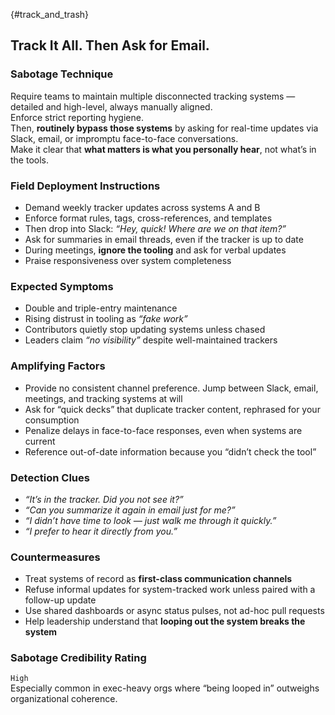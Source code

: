 {#track_and_trash}
## Track It All. Then Ask for Email.

### Sabotage Technique
Require teams to maintain multiple disconnected tracking systems — detailed and high-level, always manually aligned.  
Enforce strict reporting hygiene.  
Then, **routinely bypass those systems** by asking for real-time updates via Slack, email, or impromptu face-to-face conversations.  
Make it clear that **what matters is what you personally hear**, not what’s in the tools.

###  Field Deployment Instructions
- Demand weekly tracker updates across systems A and B
- Enforce format rules, tags, cross-references, and templates
- Then drop into Slack: _“Hey, quick! Where are we on that item?”_
- Ask for summaries in email threads, even if the tracker is up to date
- During meetings, **ignore the tooling** and ask for verbal updates
- Praise responsiveness over system completeness

### Expected Symptoms

- Double and triple-entry maintenance
- Rising distrust in tooling as _“fake work”_
- Contributors quietly stop updating systems unless chased
- Leaders claim _“no visibility”_ despite well-maintained trackers

### Amplifying Factors
- Provide no consistent channel preference. Jump between Slack, email, meetings, and tracking systems at will
- Ask for “quick decks” that duplicate tracker content, rephrased for your consumption
- Penalize delays in face-to-face responses, even when systems are current
- Reference out-of-date information because you “didn’t check the tool”

### Detection Clues
- _“It’s in the tracker. Did you not see it?”_
- _“Can you summarize it again in email just for me?”_
- _“I didn’t have time to look — just walk me through it quickly.”_
- _“I prefer to hear it directly from you.”_

### Countermeasures
- Treat systems of record as **first-class communication channels**
- Refuse informal updates for system-tracked work unless paired with a follow-up update
- Use shared dashboards or async status pulses, not ad-hoc pull requests
- Help leadership understand that **looping out the system breaks the system**

### Sabotage Credibility Rating

`High`  
Especially common in exec-heavy orgs where “being looped in” outweighs organizational coherence.
